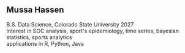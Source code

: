 ## Mussa Hassen 

B.S. Data Science, Colorado State University 2027
\
Interest in SOC analysis, sport's epidemiology, time series, bayesian statistics, sports analytics
\
applications in R, Python, Java

<!--
**mussahassen/mussahassen** is a ✨ _special_ ✨ repository because its `README.md` (this file) appears on your GitHub profile.

Here are some ideas to get you started:

- 🔭 I’m currently working on ...
- 🌱 I’m currently learning ...
- 👯 I’m looking to collaborate on ...
- 🤔 I’m looking for help with ...
- 💬 Ask me about ...
- 📫 How to reach me: ...
- 😄 Pronouns: ...
- ⚡ Fun fact: ...
-->
